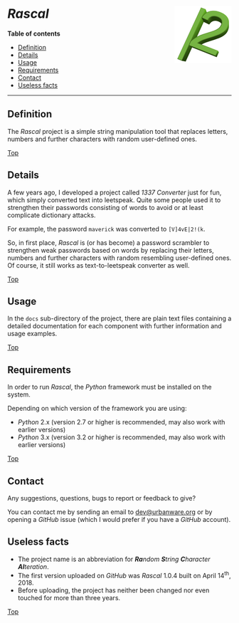 # *Rascal* <img src="rascal.png" alt="Rascal logo" height="128px" width="128px" align="right"/>

**Table of contents**
*   [Definition](#definition)
*   [Details](#details)
*   [Usage](#usage)
*   [Requirements](#requirements)
*   [Contact](#contact)
*   [Useless facts](#useless-facts)

----

## Definition

The *Rascal* project is a simple string manipulation tool that replaces letters, numbers and further characters with random user-defined ones.

[Top](#rascal-)

## Details

A few years ago, I developed a project called *1337 Converter* just for fun, which simply converted text into leetspeak. Quite some people used it to strengthen their passwords consisting of words to avoid or at least complicate dictionary attacks.

For example, the password `maverick` was converted to `[V]4vE|2!(k`.

So, in first place, *Rascal* is (or has become) a password scrambler to strengthen weak passwords based on words by replacing their letters, numbers and further characters with random resembling user-defined ones. Of course, it still works as text-to-leetspeak converter as well.

[Top](#rascal-)

## Usage

In the `docs` sub-directory of the project, there are plain text files containing a detailed documentation for each component with further information and usage examples.

[Top](#rascal-)

## Requirements

In order to run *Rascal*, the *Python* framework must be installed on the system.

Depending on which version of the framework you are using:

*   *Python* 2.x (version 2.7 or higher is recommended, may also work with earlier versions)
*   *Python* 3.x (version 3.2 or higher is recommended, may also work with earlier versions)

[Top](#rascal-)

## Contact

Any suggestions, questions, bugs to report or feedback to give?

You can contact me by sending an email to [dev@urbanware.org](mailto:dev@urbanware.org) or by opening a *GitHub* issue (which I would prefer if you have a *GitHub* account).

## Useless facts

*   The project name is an abbreviation for ***Ra**ndom* ***S**tring* ***C**haracter* ***Al**teration*.
*   The first version uploaded on *GitHub* was *Rascal* 1.0.4 built on April 14<sup>th</sup>, 2018.
*   Before uploading, the project has neither been changed nor even touched for more than three years.

[Top](#rascal-)
